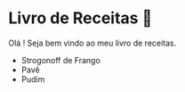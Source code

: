  # Livro de Receitas :poultry_leg: 
 
 Olá ! Seja bem vindo ao meu livro de receitas.
 
 - Strogonoff de Frango
 - Pavê
 - Pudim
 
 
